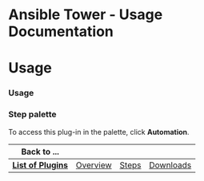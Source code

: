 
Ansible Tower - Usage Documentation
===================================

# Usage




### Usage




### **Step palette**


To access this plug-in in the palette, click **Automation**.




|Back to ...||||
| :---: | :---: | :---: | :---: |
|[**List of Plugins**](../../index.md)|[Overview](./overview.md)|[Steps](./steps.md)|[Downloads](./downloads.md)|
